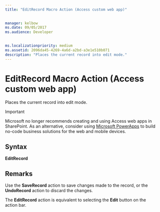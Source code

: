 ```yaml
---
title: "EditRecord Macro Action (Access custom web app)"
  
  
manager: kelbow
ms.date: 09/05/2017
ms.audience: Developer
 
  
ms.localizationpriority: medium
ms.assetid: 2096da45-4269-4a6d-a2bd-a3e1e510b071
description: "Places the current record into edit mode."
---
```


# EditRecord Macro Action (Access custom web app)

Places the current record into edit mode.
  
> [!IMPORTANT]
> Microsoft no longer recommends creating and using Access web apps in SharePoint. As an alternative, consider using [Microsoft PowerApps](https://powerapps.microsoft.com/) to build no-code business solutions for the web and mobile devices. 
  
## Syntax

 **EditRecord**
  
## Remarks

Use the **SaveRecord** action to save changes made to the record, or the **UndoRecord** action to discard the changes. 
  
The **EditRecord** action is equivalent to selecting the **Edit** button on the action bar. 
  

